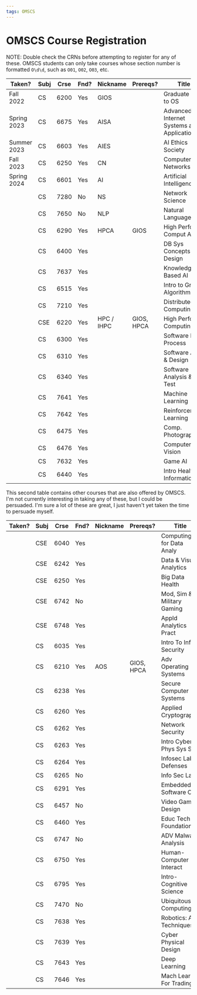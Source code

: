 ```yaml
---
tags: OMSCS
---
```


# OMSCS Course Registration

NOTE: Double check the CRNs before attempting to register for any of these. OMSCS students can only take courses whose section number is formatted `O\d\d`, such as `O01`, `O02`, `O03`, etc.

| Taken?      | Subj | Crse | Fnd? | Nickname   | Prereqs?   | Title                                      |
| ----------- | ---- | ---- | ---- | ---------- | ---------- | ------------------------------------------ |
| Fall 2022   | CS   | 6200 | Yes  | GIOS       |            | Graduate Intro to OS                       |
| Spring 2023 | CS   | 6675 | Yes  | AISA       |            | Advanced Internet Systems and Applications |
| Summer 2023 | CS   | 6603 | Yes  | AIES       |            | AI Ethics Society                          |
| Fall 2023   | CS   | 6250 | Yes  | CN         |            | Computer Networks                          |
| Spring 2024 | CS   | 6601 | Yes  | AI         |            | Artificial Intelligence                    |
|             | CS   | 7280 | No   | NS         |            | Network Science                            |
|             | CS   | 7650 | No   | NLP        |            | Natural Language                           |
|             | CS   | 6290 | Yes  | HPCA       | GIOS       | High Perform Comput Arch                   |
|             | CS   | 6400 | Yes  |            |            | DB Sys Concepts & Design                   |
|             | CS   | 7637 | Yes  |            |            | Knowledge-Based AI                         |
|             | CS   | 6515 | Yes  |            |            | Intro to Grad Algorithms                   |
|             | CS   | 7210 | Yes  |            |            | Distributed Computing                      |
|             | CSE  | 6220 | Yes  | HPC / IHPC | GIOS, HPCA | High Perform Computing                     |
|             | CS   | 6300 | Yes  |            |            | Software Dev Process                       |
|             | CS   | 6310 | Yes  |            |            | Software Arch & Design                     |
|             | CS   | 6340 | Yes  |            |            | Software Analysis & Test                   |
|             | CS   | 7641 | Yes  |            |            | Machine Learning                           |
|             | CS   | 7642 | Yes  |            |            | Reinforcement Learning                     |
|             | CS   | 6475 | Yes  |            |            | Comp. Photography                          |
|             | CS   | 6476 | Yes  |            |            | Computer Vision                            |
|             | CS   | 7632 | Yes  |            |            | Game AI                                    |
|             | CS   | 6440 | Yes  |            |            | Intro Health Informatics                   |

This second table contains other courses that are also offered by OMSCS. I'm not currently interesting in taking any of these, but I could be persuaded. I'm sure a lot of these are great, I just haven't yet taken the time to persuade myself.

| Taken? | Subj | Crse | Fnd? | Nickname | Prereqs?   | Title                      |
| ------ | ---- | ---- | ---- | -------- | ---------- | -------------------------- |
|        | CSE  | 6040 | Yes  |          |            | Computing for Data Analy   |
|        | CSE  | 6242 | Yes  |          |            | Data & Visual Analytics    |
|        | CSE  | 6250 | Yes  |          |            | Big Data Health            |
|        | CSE  | 6742 | No   |          |            | Mod, Sim & Military Gaming |
|        | CSE  | 6748 | Yes  |          |            | Appld Analytics Pract      |
|        | CS   | 6035 | Yes  |          |            | Intro To Info Security     |
|        | CS   | 6210 | Yes  | AOS      | GIOS, HPCA | Adv Operating Systems      |
|        | CS   | 6238 | Yes  |          |            | Secure Computer Systems    |
|        | CS   | 6260 | Yes  |          |            | Applied Cryptography       |
|        | CS   | 6262 | Yes  |          |            | Network Security           |
|        | CS   | 6263 | Yes  |          |            | Intro Cyber Phys Sys Sec   |
|        | CS   | 6264 | Yes  |          |            | Infosec Labs: Defenses     |
|        | CS   | 6265 | No   |          |            | Info Sec Lab               |
|        | CS   | 6291 | Yes  |          |            | Embedded Software Opt.     |
|        | CS   | 6457 | No   |          |            | Video Game Design          |
|        | CS   | 6460 | Yes  |          |            | Educ Tech-Foundations      |
|        | CS   | 6747 | No   |          |            | ADV Malware Analysis       |
|        | CS   | 6750 | Yes  |          |            | Human-Computer Interact    |
|        | CS   | 6795 | Yes  |          |            | Intro-Cognitive Science    |
|        | CS   | 7470 | No   |          |            | Ubiquitous Computing       |
|        | CS   | 7638 | Yes  |          |            | Robotics: AI Techniques    |
|        | CS   | 7639 | Yes  |          |            | Cyber Physical Design      |
|        | CS   | 7643 | Yes  |          |            | Deep Learning              |
|        | CS   | 7646 | Yes  |          |            | Mach Learn For Trading     |